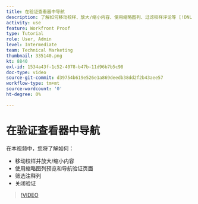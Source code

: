 ```yaml
---
title: 在验证查看器中导航
description: 了解如何移动校样、放大/缩小内容、使用缩略图列、过滤校样评论等 [!DNL  Workfront] 校对查看器。
activity: use
feature: Workfront Proof
type: Tutorial
role: User, Admin
level: Intermediate
team: Technical Marketing
thumbnail: 335140.png
kt: 8840
exl-id: 1534a43f-1c52-4078-b47b-11d96b7b5c98
doc-type: video
source-git-commit: d39754b619e526e1a869deedb38dd2f2b43aee57
workflow-type: tm+mt
source-wordcount: '0'
ht-degree: 0%

---
```


# 在验证查看器中导航

在本视频中，您将了解如何：

* 移动校样并放大/缩小内容
* 使用缩略图列预览和导航验证页面
* 筛选注释列
* 关闭验证

>[!VIDEO](https://video.tv.adobe.com/v/335140/?quality=12)

<!-- 
## Learn more
* Review a static proof
* Search within a proof
* Compare proofs
* Configure proofing viewer settings
* View the [!DNL Workfront] object associated with a proof
* Share a proof from the proofing viewer
* Print a proof summary within [!DNL Workfront]
-->
